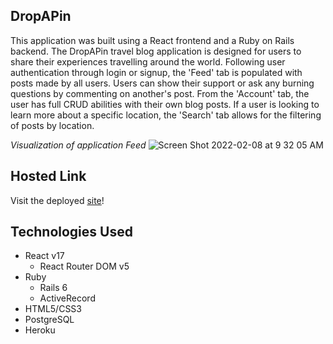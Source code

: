 ## DropAPin
This application was built using a React frontend and a Ruby on Rails backend. The DropAPin travel blog application is designed for users to share their experiences travelling around the world. Following user authentication through login or signup, the 'Feed' tab is populated with posts made by all users. Users can show their support or ask any burning questions by commenting on another's post. From the 'Account' tab, the user has full CRUD abilities with their own blog posts. If a user is looking to learn more about a specific location, the 'Search' tab allows for the filtering of posts by location.

*Visualization of application Feed*
![Screen Shot 2022-02-08 at 9 32 05 AM](https://user-images.githubusercontent.com/89482763/153020137-55fdccb6-37ad-4ee7-8fe6-efebf81754ab.png)

## Hosted Link
Visit the deployed [site](https://dropapin-travel-blog.herokuapp.com/)!

## Technologies Used
* React v17
  * React Router DOM v5
* Ruby
  * Rails 6
  * ActiveRecord
* HTML5/CSS3
* PostgreSQL
* Heroku
